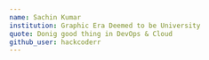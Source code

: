 ```yaml
---
name: Sachin Kumar
institution: Graphic Era Deemed to be University
quote: Donig good thing in DevOps & Cloud
github_user: hackcoderr
---
```

